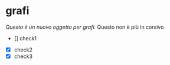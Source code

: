 # grafi

*Questo è un nuovo oggetto per grafi.* Questo non è più in corsivo

- [] check1
- [x] check2
- [x] check3
